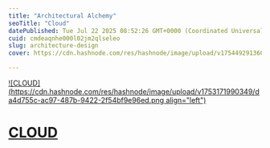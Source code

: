 ```yaml
---
title: "Architectural Alchemy"
seoTitle: "Cloud"
datePublished: Tue Jul 22 2025 08:52:26 GMT+0000 (Coordinated Universal Time)
cuid: cmdeaqnhe000l02jm2qlseleo
slug: architecture-design
cover: https://cdn.hashnode.com/res/hashnode/image/upload/v1754492913602/6bfbbc77-24d4-44d1-8882-b1a38eea1beb.png

---
```


[![CLOUD](https://cdn.hashnode.com/res/hashnode/image/upload/v1753171990349/da4d755c-ac97-487b-9422-2f54bf9e96ed.png align="left")](https://cloud-sinhasaurabh.hashnode.dev/)

# [CLOUD](https://cloud-sinhasaurabh.hashnode.dev/)
